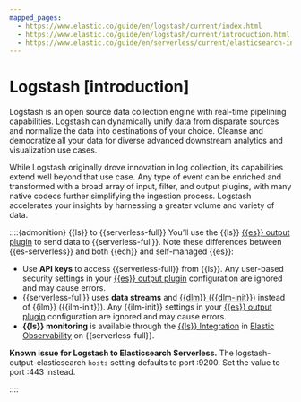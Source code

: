 ```yaml
---
mapped_pages:
  - https://www.elastic.co/guide/en/logstash/current/index.html
  - https://www.elastic.co/guide/en/logstash/current/introduction.html
  - https://www.elastic.co/guide/en/serverless/current/elasticsearch-ingest-data-through-logstash.html
---
```


# Logstash [introduction]

Logstash is an open source data collection engine with real-time pipelining capabilities.
Logstash can dynamically unify data from disparate sources and normalize the data into destinations of your choice.
Cleanse and democratize all your data for diverse advanced downstream analytics and visualization use cases.

While Logstash originally drove innovation in log collection, its capabilities extend well beyond that use case.
Any type of event can be enriched and transformed with a broad array of input, filter, and output plugins, with many native codecs further simplifying the ingestion process.
Logstash accelerates your insights by harnessing a greater volume and variety of data.

::::{admonition} {{ls}} to {{serverless-full}}
You’ll use the {{ls}} [{{es}} output plugin](logstash-docs-md://lsr/plugins-outputs-elasticsearch.md) to send data to {{serverless-full}}.
Note these differences between {{es-serverless}} and both {{ech}} and self-managed {{es}}:

* Use **API keys** to access {{serverless-full}} from {{ls}}. Any user-based security settings in your [{{es}} output plugin](logstash-docs-md://lsr/plugins-outputs-elasticsearch.md) configuration are ignored and may cause errors.
* {{serverless-full}} uses **data streams** and [{{dlm}} ({{dlm-init}})](docs-content://manage-data/lifecycle/data-stream.md) instead of {{ilm}} ({{ilm-init}}). Any {{ilm-init}} settings in your [{{es}} output plugin](logstash-docs-md://lsr/plugins-outputs-elasticsearch.md) configuration are ignored and may cause errors.
* **{{ls}} monitoring** is available through the [{{ls}} Integration](https://github.com/elastic/integrations/blob/main/packages/logstash/_dev/build/docs/README.md) in [Elastic Observability](docs-content://solutions/observability.md) on {{serverless-full}}.

**Known issue for Logstash to Elasticsearch Serverless.**
The logstash-output-elasticsearch `hosts` setting defaults to port :9200.
Set the value to port :443 instead.

::::

